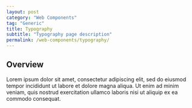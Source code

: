 ```yaml
---
layout: post
category: "Web Components"
tag: "Generic"
title: Typography
subtitle: "Typography page description"
permalink: /web-components/typography/
---
```


## Overview

Lorem ipsum dolor sit amet, consectetur adipiscing elit, sed do eiusmod tempor incididunt ut labore et dolore magna aliqua. Ut enim ad minim veniam, quis nostrud exercitation ullamco laboris nisi ut aliquip ex ea commodo consequat.